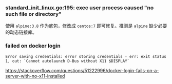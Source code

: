 ### standard_init_linux.go:195: exec user process caused "no such file or directory"

使用 `alpine:3.8` 作为底包，修改成 `centos:7` 即可修复。推测是 `alpine` 缺少必要的动态链接库。

### failed on docker login

```
Error saving credentials: error storing credentials - err: exit status 1, out: `Cannot autolaunch D-Bus without X11 $DISPLAY`
```

https://stackoverflow.com/questions/51222996/docker-login-fails-on-a-server-with-no-x11-installed

